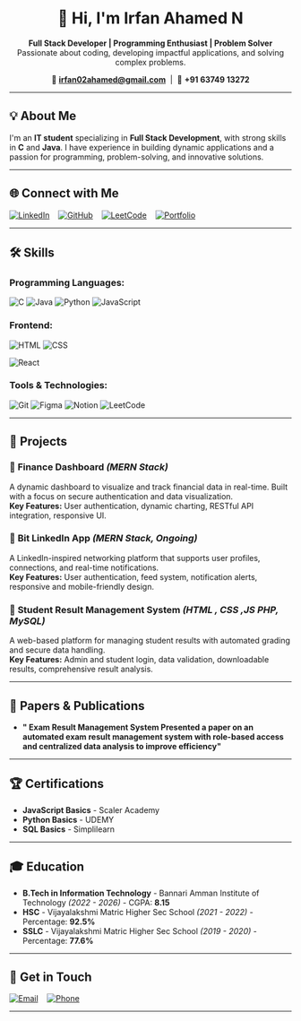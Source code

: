 <div align="center">

# 👋 Hi, I'm Irfan Ahamed N  
**Full Stack Developer | Programming Enthusiast | Problem Solver**  
Passionate about coding, developing impactful applications, and solving complex problems.

📧 **irfan02ahamed@gmail.com** &nbsp;| &nbsp;📱 **+91 63749 13272**

</div>

---

## 💡 About Me  
I'm an **IT student** specializing in **Full Stack Development**, with strong skills in **C** and **Java**. I have experience in building dynamic applications and a passion for programming, problem-solving, and innovative solutions.

---

## 🌐 Connect with Me  
[![LinkedIn](https://img.shields.io/badge/LinkedIn-IrfanAhamed-blue?style=for-the-badge&logo=linkedin)](https://www.linkedin.com/in/irfan-ahamed-n-ba036925a/) &nbsp;&nbsp;
[![GitHub](https://img.shields.io/badge/GitHub-IRFAN02AHAMED-black?style=for-the-badge&logo=github)](https://github.com/IRFAN02AHAMED) &nbsp;&nbsp;
[![LeetCode](https://img.shields.io/badge/LeetCode-Irfan-orange?style=for-the-badge&logo=leetcode)](https://leetcode.com/u/IRFAN_AHAMED_N/) &nbsp;&nbsp;
[![Portfolio](https://img.shields.io/badge/Portfolio-Visit-green?style=for-the-badge&logo=netlify)](https://p-for-portfolio.netlify.app/)

---

## 🛠️ Skills  
### **Programming Languages:**  
![C](https://img.shields.io/badge/-C-%2300599C?style=for-the-badge&logo=c&logoColor=white)
![Java](https://img.shields.io/badge/-Java-%23ED8B00?style=for-the-badge&logo=java&logoColor=white)
![Python](https://img.shields.io/badge/-Python-%233776AB?style=for-the-badge&logo=python&logoColor=white)
![JavaScript](https://img.shields.io/badge/-JavaScript-%23F7DF1E?style=for-the-badge&logo=javascript&logoColor=black)



### **Frontend:**  
![HTML](https://img.shields.io/badge/-HTML-%23E34F26?style=for-the-badge&logo=html5&logoColor=white)
![CSS](https://img.shields.io/badge/-CSS-%231572B6?style=for-the-badge&logo=css3&logoColor=white)

![React](https://img.shields.io/badge/-React.js-%2361DAFB?style=for-the-badge&logo=react&logoColor=black)


### **Tools & Technologies:**  
![Git](https://img.shields.io/badge/-Git-%23F05032?style=for-the-badge&logo=git&logoColor=white)
![Figma](https://img.shields.io/badge/-Figma-%23F24E1E?style=for-the-badge&logo=figma&logoColor=white)
![Notion](https://img.shields.io/badge/-Notion-%23000000?style=for-the-badge&logo=notion&logoColor=white)
![LeetCode](https://img.shields.io/badge/-LeetCode-%23FFA116?style=for-the-badge&logo=leetcode&logoColor=black)

---

## 📁 Projects  
### 🔹 **Finance Dashboard** *(MERN Stack)*  
A dynamic dashboard to visualize and track financial data in real-time. Built with a focus on secure authentication and data visualization.  
**Key Features:** User authentication, dynamic charting, RESTful API integration, responsive UI.

### 🔹 **Bit LinkedIn App** *(MERN Stack, Ongoing)*  
A LinkedIn-inspired networking platform that supports user profiles, connections, and real-time notifications.  
**Key Features:** User authentication, feed system, notification alerts, responsive and mobile-friendly design.

### 🔹 **Student Result Management System** *(HTML , CSS ,JS PHP, MySQL)*  
A web-based platform for managing student results with automated grading and secure data handling.  
**Key Features:** Admin and student login, data validation, downloadable results, comprehensive result analysis.

---

## 📜 Papers & Publications  
- **" Exam Result Management System
 Presented a paper on an automated exam result management
 system with role-based access and centralized data analysis
 to improve efficiency"** 

---

## 🏆 Certifications  
- **JavaScript Basics** - Scaler Academy  
- **Python Basics** - UDEMY  
- **SQL Basics** - Simplilearn  

---

## 🎓 Education  
- **B.Tech in Information Technology** - Bannari Amman Institute of Technology *(2022 - 2026)* - CGPA: **8.15**  
- **HSC** - Vijayalakshmi Matric Higher Sec School *(2021 - 2022)* - Percentage: **92.5%**  
- **SSLC** - Vijayalakshmi Matric Higher Sec School *(2019 - 2020)* - Percentage: **77.6%**

---

## 📩 Get in Touch  
[![Email](https://img.shields.io/badge/Email-irfan02ahamed@gmail.com-red?style=for-the-badge&logo=gmail&logoColor=white)](mailto:irfan02ahamed@gmail.com) &nbsp;&nbsp;
[![Phone](https://img.shields.io/badge/Phone-+91%2063749%2013272-blue?style=for-the-badge&logo=phone&logoColor=white)](tel:+916374913272)

---


</div>
